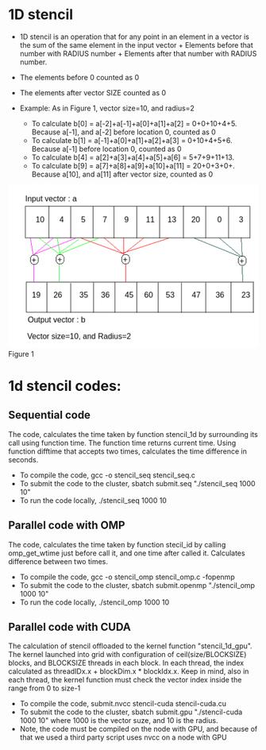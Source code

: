 # 1D stencil
* 1D stencil is an operation that for any point in an element in a vector is the sum of the  same element in the input vector + Elements before that number with RADIUS number + Elements after that number with RADIUS number. 
 * The elements before 0 counted as 0
 * The elements after vector SIZE counted as 0

* Example:
As in Figure 1, vector size=10, and radius=2 
  * To calculate b[0] = a[-2]+a[-1]+a[0]+a[1]+a[2] = 0+0+10+4+5. Because a[-1], and a[-2] before location 0, counted as 0
  * To calculate b[1] = a[-1]+a[0]+a[1]+a[2]+a[3] = 0+10+4+5+6. Because a[-1] before location 0, counted as 0
  * To calculate b[4] = a[2]+a[3]+a[4]+a[5]+a[6] = 5+7+9+11+13.
  * To calculate b[9] = a[7]+a[8]+a[9]+a[10]+a[11] = 20+0+3+0+. Because a[10], and a[11] after vector size, counted as 0

![image](https://github.com/compilereg/parallel-codes/blob/main/1dstencil/example1.png)
Figure 1

# 1d stencil codes:
## Sequential code
The code, calculates the time taken by function stencil_1d by surrounding its call using function time. The function time returns current time. Using function difftime that accepts two times, calculates the time difference in seconds.
 * To compile the code, gcc -o stencil_seq stencil_seq.c 
 * To submit the code to the cluster, sbatch submit.seq "./stencil_seq 1000 10"
 * To run the code locally, ./stencil_seq 1000 10
## Parallel code with OMP
The code, calculates the time taken by function stecil_id by calling omp_get_wtime just before call it, and one time after called it. Calculates difference between two times.
 * To compile the code, gcc -o stencil_omp stencil_omp.c -fopenmp
 * To submit the code to the cluster, sbatch submit.openmp "./stencil_omp 1000 10"
 * To run the code locally, ./stencil_omp 1000 10
## Parallel code with CUDA
The calculation of stencil offloaded to the kernel function "stencil_1d_gpu". The kernel launched into grid with configuration of ceil(size/BLOCKSIZE) blocks, and BLOCKSIZE threads in each block. In each thread, the index calculated as threadIDx.x + blockDim.x * blockIdx.x. 
Keep in mind, also in each thread, the kernel function must check the vector index inside the range from 0 to size-1
 * To compile the code, submit.nvcc stencil-cuda stencil-cuda.cu
 * To submit the code to the cluster, sbatch submit.gpu "./stencil-cuda 1000 10" where 1000 is the vector suze, and 10 is the radius.
 * Note, the code must be compiled on the node with GPU, and because of that we used a third party script uses nvcc on a node with GPU
